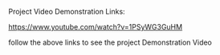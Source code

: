 Project Video Demonstration Links:

https://www.youtube.com/watch?v=1PSyWG3GuHM

follow the above links to see the project Demonstration Video

